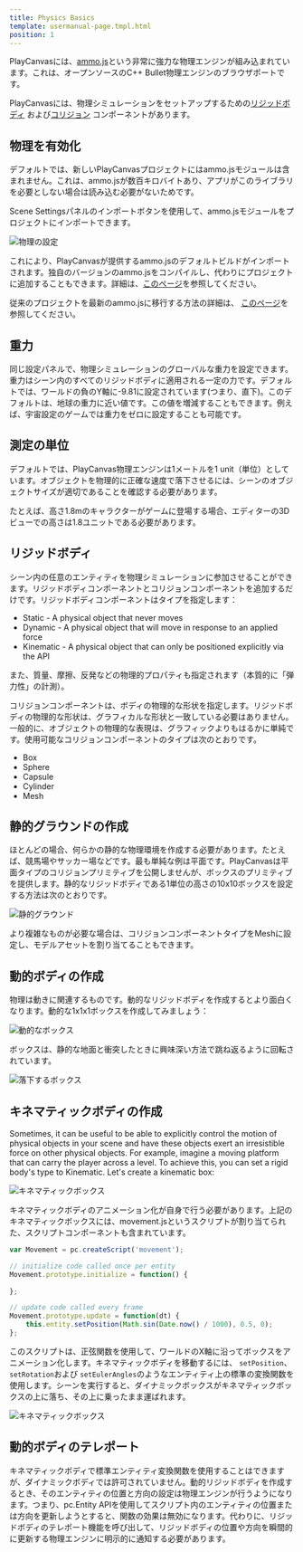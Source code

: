 ```yaml
---
title: Physics Basics
template: usermanual-page.tmpl.html
position: 1
---
```


PlayCanvasには、[ammo.js][1]という非常に強力な物理エンジンが組み込まれています。これは、オープンソースのC++ Bullet物理エンジンのブラウザポートです。

PlayCanvasには、物理シミュレーションをセットアップするための[リジッドボディ][2] および[コリジョン][3] コンポーネントがあります。

## 物理を有効化

デフォルトでは、新しいPlayCanvasプロジェクトにはammo.jsモジュールは含まれません。これは、ammo.jsが数百キロバイトあり、アプリがこのライブラリを必要としない場合は読み込む必要がないためです。

Scene Settingsパネルのインポートボタンを使用して、ammo.jsモジュールをプロジェクトにインポートできます。

![物理の設定][4]

これにより、PlayCanvasが提供するammo.jsのデフォルトビルドがインポートされます。独自のバージョンのammo.jsをコンパイルし、代わりにプロジェクトに追加することもできます。詳細は、[このページ][11]を参照してください。

従来のプロジェクトを最新のammo.jsに移行する方法の詳細は、 [このページ][10]を参照してください。

## 重力

同じ設定パネルで、物理シミュレーションのグローバルな重力を設定できます。重力はシーン内のすべてのリジッドボディに適用される一定の力です。デフォルトでは、ワールドの負のY軸に-9.81に設定されています(つまり、直下)。このデフォルトは、地球の重力に近い値です。この値を増減することもできます。例えば、宇宙設定のゲームでは重力をゼロに設定することも可能です。

## 測定の単位

デフォルトでは、PlayCanvas物理エンジンは1メートルを1 unit（単位）としています。オブジェクトを物理的に正確な速度で落下させるには、シーンのオブジェクトサイズが適切であることを確認する必要があります。

たとえば、高さ1.8mのキャラクターがゲームに登場する場合、エディターの3Dビューでの高さは1.8ユニットである必要があります。

## リジッドボディ

シーン内の任意のエンティティを物理シミュレーションに参加させることができます。リジッドボディコンポーネントとコリジョンコンポーネントを追加するだけです。リジッドボディコンポーネントはタイプを指定します：

* Static - A physical object that never moves
* Dynamic - A physical object that will move in response to an applied force
* Kinematic - A physical object that can only be positioned explicitly via the API

また、質量、摩擦、反発などの物理的プロパティも指定されます（本質的に「弾力性」の計測）。

コリジョンコンポーネントは、ボディの物理的な形状を指定します。リジッドボディの物理的な形状は、グラフィカルな形状と一致している必要はありません。一般的に、オブジェクトの物理的な表現は、グラフィックよりもはるかに単純です。使用可能なコリジョンコンポーネントのタイプは次のとおりです。

* Box
* Sphere
* Capsule
* Cylinder
* Mesh

## 静的グラウンドの作成

ほとんどの場合、何らかの静的な物理環境を作成する必要があります。たとえば、競馬場やサッカー場などです。最も単純な例は平面です。PlayCanvasは平面タイプのコリジョンプリミティブを公開しませんが、ボックスのプリミティブを提供します。静的なリジッドボディである1単位の高さの10x10ボックスを設定する方法は次のとおりです。

![静的グラウンド][5]

より複雑なものが必要な場合は、コリジョンコンポーネントタイプをMeshに設定し、モデルアセットを割り当てることもできます。

## 動的ボディの作成

物理は動きに関連するものです。動的なリジッドボディを作成するとより面白くなります。動的な1x1x1ボックスを作成してみましょう：

![動的なボックス][6]

ボックスは、静的な地面と衝突したときに興味深い方法で跳ね返るように回転されています。

![落下するボックス][7]

## キネマティックボディの作成

Sometimes, it can be useful to be able to explicitly control the motion of physical objects in your scene and have these objects exert an irresistible force on other physical objects. For example, imagine a moving platform that can carry the player across a level. To achieve this, you can set a rigid body's type to Kinematic. Let's create a kinematic box:

![キネマティックボックス][8]

キネマティックボディのアニメーション化が自身で行う必要があります。上記のキネマティックボックスには、movement.jsというスクリプトが割り当てられた、スクリプトコンポーネントも含まれています。

```javascript
var Movement = pc.createScript('movement');

// initialize code called once per entity
Movement.prototype.initialize = function() {
    
};

// update code called every frame
Movement.prototype.update = function(dt) {
    this.entity.setPosition(Math.sin(Date.now() / 1000), 0.5, 0);
};
```

このスクリプトは、正弦関数を使用して、ワールドのX軸に沿ってボックスをアニメーション化します。キネマティックボディを移動するには、 ```setPosition```、``` setRotation```および ```setEulerAngles```のようなエンティティ上の標準の変換関数を使用します。シーンを実行すると、ダイナミックボックスがキネマティックボックスの上に落ち、その上に乗ったまま運ばれます。

![キネマティックボックス][9]

## 動的ボディのテレポート

キネマティックボディで標準エンティティ変換関数を使用することはできますが、ダイナミックボディでは許可されていません。動的リジッドボディを作成するとき、そのエンティティの位置と方向の設定は物理エンジンが行うようになります。つまり、pc.Entity APIを使用してスクリプト内のエンティティの位置または方向を更新しようとすると、関数の効果は無効になります。代わりに、リジッドボディのテレポート機能を呼び出して、リジッドボディの位置や方向を瞬間的に更新する物理エンジンに明示的に通知する必要があります。

[1]: https://github.com/kripken/ammo.js
[2]: /en/user-manual/packs/components/rigidbody/
[3]: /en/user-manual/packs/components/collision/
[4]: /images/user-manual/physics/physics-settings.png
[5]: /images/user-manual/physics/static-ground.png
[6]: /images/user-manual/physics/dynamic-box.png
[7]: /images/user-manual/physics/falling-box.gif
[8]: /images/user-manual/physics/kinematic-box.png
[9]: /images/user-manual/physics/kinematic-box.gif
[10]: /en/user-manual/physics/physics-migration/
[11]: /en/user-manual/assets/wasm-modules/

